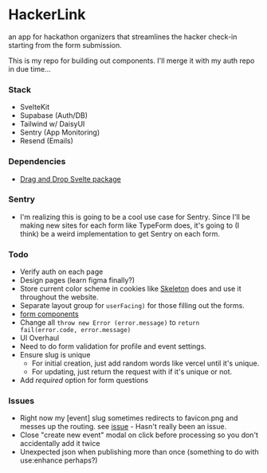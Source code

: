 # HackerLink
an app for hackathon organizers that streamlines the hacker check-in starting from the form submission.

This is my repo for building out components. I'll merge it with my auth repo in due time...

### Stack 
- SvelteKit
- Supabase (Auth/DB)
- Tailwind w/ DaisyUI
- Sentry (App Monitoring)
- Resend (Emails)

### Dependencies 
- [Drag and Drop Svelte package](https://www.npmjs.com/package/svelte-dnd-action)

### Sentry
- I'm realizing this is going to be a cool use case for Sentry. Since I'll be making new sites for each form like TypeForm does, it's going to (I think) be a weird implementation to get Sentry on each form.

### Todo
- Verify auth on each page
- Design pages (learn figma finally?)
- Store current color scheme in cookies like [Skeleton](https://www.skeleton.dev/docs/get-started) does and use it throughout the website.
- Separate layout group for `userFacing)` for those filling out the forms.
- [form components](https://tailwindcss-forms.vercel.app/)
- Change all `throw new Error (error.message)` to `return fail(error.code, error.message)`
- UI Overhaul
- Need to do form validation for profile and event settings. 
- Ensure slug is unique
  - For initial creation, just add random words like vercel until it's unique. 
  - For updating, just return the request with if it's unique or not.
- Add *required* option for form questions




### Issues
- Right now my [event] slug sometimes redirects to favicon.png and messes up the routing. see [issue](https://github.com/sveltejs/kit/issues/3748) - Hasn't really been an issue.
- Close "create new event" modal on click before processing so you don't accidentally add it twice
- Unexpected json when publishing more than once (something to do with use:enhance perhaps?)
